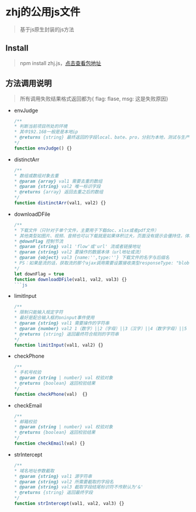 # zhj的公用js文件

> 基于js原生封装的js方法

## Install
> npm install zhj.js，[点击查看包地址](https://www.npmjs.com/package/zhj.js?activeTab=readme)

## 方法调用说明
> 所有调用失败结果格式返回都为{ flag: flase, msg: 这是失败原因}
* envJudge
	```js
	/**
	* 判断当前项目所处的环境
	* 其中192.168一般是是本地ip
	* @returns {string} 最终返回的字段local、bate、pro，分别为本地，测试与生产
	*/
	function envJudge() {}
	```
* distinctArr
	```js
	/**
	* 数组或数组对象去重
	* @param {array} val1 需要去重的数组
	* @param {string} val2 唯一标识字段
	* @returns {array} 返回去重之后的数组
	*/
	function distinctArr(val1, val2) {}
	```
* downloadDFile
	```js
	/**
	* 下载文件（只针对于单个文件，主要用于下载doc、xlsx或者pdf文件）
	* 其他类型如图片、视频、音频也可以下载就是如果体积过大，页面没有提示会僵持住，体验不好
	* @downFlag 控制节流
	* @param {string} val1 'flow'或'url' 流或者链接地址
	* @param {string} val2 要操作的数据本体（url地址或流）
	* @param {object} val3 {name:'',type:''} 下载文件的名字与后缀名
	* PS：如果是流的话，获取流的那个ajax调用需要设置接收类型responseType: "blob"，否则可能会乱码
	*/
	let downFlag = true
	function downloadDFile(val1, val2, val3) {}
	```js
* limitInput
	```js
	/**
	* 限制只能输入规定字符
	* 最好是配合输入框的oninput事件使用
	* @param {string} val1 需要操作的字符串
	* @param {number} val2 1（数字）||2（字母）||3（汉字）||4（数字字母）||5（字母汉字） 默认不做处理
	* @returns {string} 返回最终符合规则的字符串
	*/
	function limitInput(val1, val2) {}
	```
* checkPhone
	```js
	/**
	* 手机号校验
	* @param {string | number} val 校验对象
	* @returns {boolean} 返回校验结果
	*/
	function checkPhone(val)  {}
	```
* checkEmail
	```js
	/**
	* 邮箱校验
	* @param {string | number} val 校验对象
	* @returns {boolean} 返回校验结果
	*/
	function checkEmail(val) {}
	```
* strIntercept
	```js
	/**
	* 域名地址参数截取
	* @param {string} val1 源字符串
	* @param {string} val2 所需要截取的字段名
	* @param {string} val3 截取字段结尾标识符不传默认为'&'
	* @returns {string} 返回最终字段
	*/
	function strIntercept(val1, val2, val3) {}
	```
